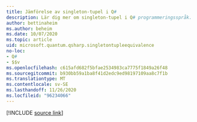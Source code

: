 ```yaml
---
title: Jämförelse av singleton-tupel i Q#
description: Lär dig mer om singleton-tupel i Q# programmeringsspråk.
author: bettinaheim
ms.author: beheim
ms.date: 10/07/2020
ms.topic: article
uid: microsoft.quantum.qsharp.singletontupleequivalence
no-loc:
- Q#
- $$v
ms.openlocfilehash: c615afd682f5bfae2534983ca7775f1849a26f48
ms.sourcegitcommit: b930bb59a1ba8f41d2edc9ed98197109aa8c7f1b
ms.translationtype: MT
ms.contentlocale: sv-SE
ms.lasthandoff: 11/26/2020
ms.locfileid: "96234066"
---
```

<!---
# Types in Q#
-->

[!INCLUDE [source link](~/includes/qsharp-language/Specifications/Language/4_TypeSystem/SingletonTupleEquivalence.md)]

